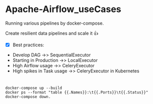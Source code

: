 # Apache-Airflow_useCases
Running various pipelines by docker-compose.

Create resilient data pipelines and scale it :+1:


-[x] Best practices:
- Develop DAG ->> SequentialExecutor 
- Starting in Production ->> LocalExecutor
- High Airflow usage ->> CeleryExecutor
- High spikes in Task usage ->> CeleryExecutor in Kubernetes

# 

````
docker-compose up --build
docker ps --format "table {{.Names}}:\t{{.Ports}}\t{{.Status}}"
docker-compose down.
````